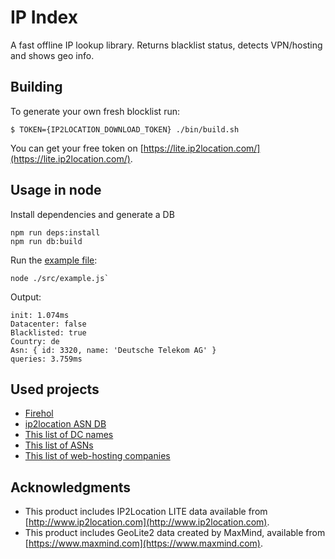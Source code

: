 # IP Index
A fast offline IP lookup library. Returns blacklist status, detects VPN/hosting and shows geo info.

## Building
To generate your own fresh blocklist run:
```shell script
$ TOKEN={IP2LOCATION_DOWNLOAD_TOKEN} ./bin/build.sh
```

You can get your free token on [https://lite.ip2location.com/](https://lite.ip2location.com/).

## Usage in node

Install dependencies and generate a DB
```shell script
npm run deps:install
npm run db:build
```

Run the [example file](src/example.js):

```shell script
node ./src/example.js`
```

Output:
```
init: 1.074ms
Datacenter: false
Blacklisted: true
Country: de
Asn: { id: 3320, name: 'Deutsche Telekom AG' }
queries: 3.759ms
```

## Used projects

* [Firehol](https://github.com/firehol/blocklist-ipsets)
* [ip2location ASN DB](https://lite.ip2location.com/database/ip-asn)
* [This list of DC names](https://udger.com/resources/datacenter-list)
* [This list of ASNs](https://github.com/brianhama/bad-asn-list)
* [This list of web-hosting companies](https://github.com/linuxclark/web-hosting-companies)

## Acknowledgments
* This product includes IP2Location LITE data available from [http://www.ip2location.com](http://www.ip2location.com).
* This product includes GeoLite2 data created by MaxMind, available from [https://www.maxmind.com](https://www.maxmind.com).
